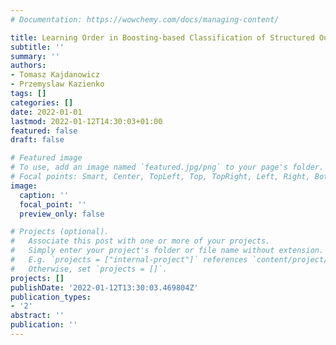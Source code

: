 ```yaml
---
# Documentation: https://wowchemy.com/docs/managing-content/

title: Learning Order in Boosting-based Classification of Structured Output Elements
subtitle: ''
summary: ''
authors:
- Tomasz Kajdanowicz
- Przemyslaw Kazienko
tags: []
categories: []
date: 2022-01-01
lastmod: 2022-01-12T14:30:03+01:00
featured: false
draft: false

# Featured image
# To use, add an image named `featured.jpg/png` to your page's folder.
# Focal points: Smart, Center, TopLeft, Top, TopRight, Left, Right, BottomLeft, Bottom, BottomRight.
image:
  caption: ''
  focal_point: ''
  preview_only: false

# Projects (optional).
#   Associate this post with one or more of your projects.
#   Simply enter your project's folder or file name without extension.
#   E.g. `projects = ["internal-project"]` references `content/project/deep-learning/index.md`.
#   Otherwise, set `projects = []`.
projects: []
publishDate: '2022-01-12T13:30:03.469804Z'
publication_types:
- '2'
abstract: ''
publication: ''
---
```

